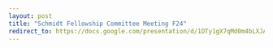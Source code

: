 ```yaml
---
layout: post
title: "Schmidt Fellowship Committee Meeting F24"
redirect_to: https://docs.google.com/presentation/d/1DTy1gX7qMd0m4bLXJAUjoHhY4P5p3TS1rKK2bOaDvGY
---
```

